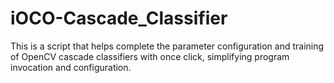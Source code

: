 # iOCO-Cascade_Classifier
This is a script that helps complete the parameter configuration and training of OpenCV cascade classifiers with once click, simplifying program invocation and configuration.
